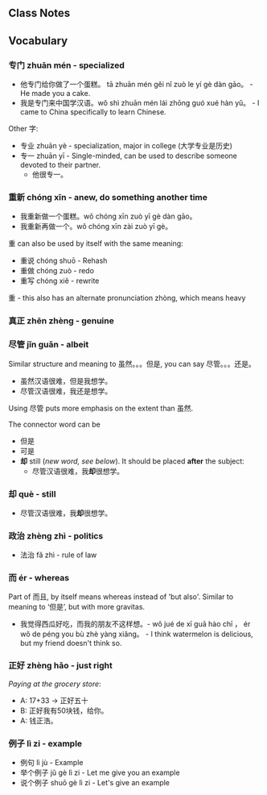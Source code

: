 
## Class Notes

## Vocabulary

### 专门 zhuān mén - specialized

- 他专门给你做了一个蛋糕。 tā zhuān mén gěi nǐ zuò le yí gè dàn gāo。 - He made you a cake. 
- 我是专门来中国学汉语。wǒ shì zhuān mén lái zhōng guó xué hàn yǔ。 - I came to China specifically to learn Chinese.

Other 字:
- 专业 zhuān yè - specialization, major in college (大学专业是历史)
- 专一 zhuān yī - Single-minded, can be used to describe someone devoted to their partner.
    - 他很专一。

### 重新 chóng xīn - anew, do something another time

- 我重新做一个蛋糕。wǒ chóng xīn zuò yī gè dàn gāo。
- 我重新再做一个。wǒ chóng xīn zài zuò yī gè。

重 can also be used by itself with the same meaning:
- 重说 chóng shuō - Rehash
- 重做 chóng zuò - redo
- 重写 chóng xiě - rewrite

重 - this also has an alternate pronunciation zhòng, which means heavy

### 真正 zhēn zhèng - genuine

### 尽管 jǐn guǎn - albeit

Similar structure and meaning to 虽然。。。但是, you can say 尽管。。。还是。

- 虽然汉语很难，但是我想学。
- 尽管汉语很难，我还是想学。

Using 尽管 puts more emphasis on the extent than 虽然.

The connector word can be 
- 但是
- 可是
- **却** still (_new word, see below_). It should be placed **after** the subject:
    - 尽管汉语很难，我**却**很想学。

### 却 què - still

- 尽管汉语很难，我**却**很想学。

### 政治 zhèng zhì - politics

- 法治 fǎ zhì - rule of law

### 而 ér - whereas

Part of 而且, by itself means whereas instead of 'but also'. Similar to meaning to ‘但是’, but with more gravitas.

- 我觉得西瓜好吃，而我的朋友不这样想。- wǒ jué de xī guā hào chī ， ér wǒ de péng you bù zhè yàng xiǎng。 - I think watermelon is delicious, but my friend doesn't think so.

### 正好 zhèng hǎo - just right

_Paying at the grocery store_:
- A: 17+33 -> 正好五十
- B: 正好我有50块钱，给你。
- A: 钱正浩。



### 例子 lì zi - example

- 例句 lì jù - Example
- 举个例子 jǔ gè lì zi - Let me give you an example
- 说个例子 shuō gè lì zi - Let's give an example